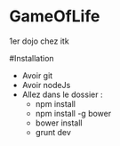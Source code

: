 GameOfLife
==========

1er dojo chez itk

#Installation

* Avoir git
* Avoir nodeJs
* Allez dans le dossier : 
	* npm install
	* npm install -g bower
	* bower install
	* grunt dev
